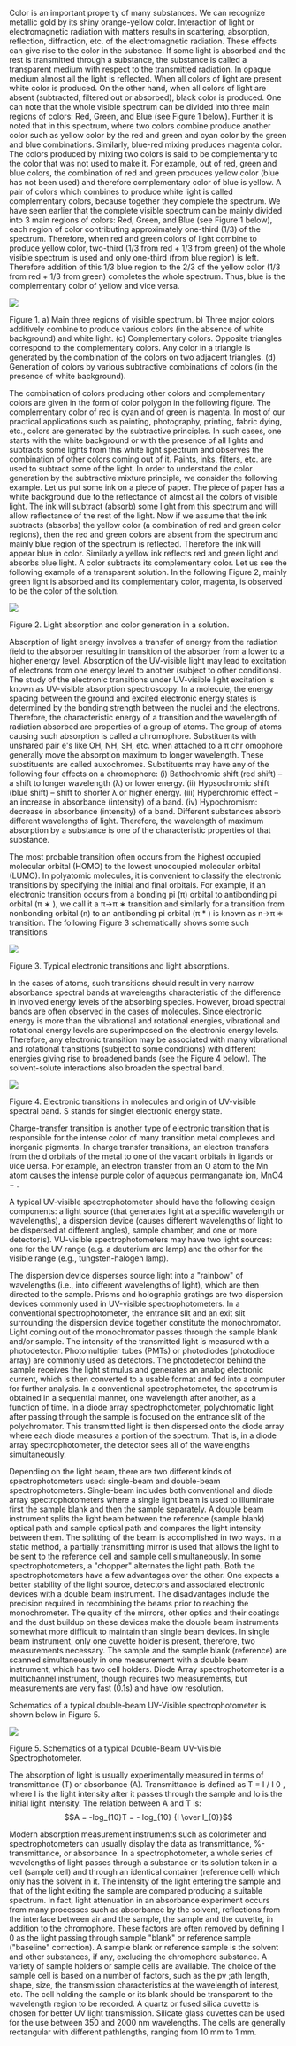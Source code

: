 Color is an important property of many substances. We can recognize metallic gold by its shiny orange-yellow color. Interaction of light or electromagnetic radiation with matters results in scattering, absorption, reflection, diffraction, etc. of the electromagnetic radiation. These effects can give rise to the color in the substance. If some light is absorbed and the rest is transmitted through a substance, the substance is called a transparent medium with respect to the transmitted radiation. In opaque medium almost all the light is reflected. When all colors of light are present white color is produced. On the other hand, when all colors of light are absent (subtracted, filtered out or absorbed), black color is produced. One can note that the whole visible spectrum can be divided into three main regions of colors: Red, Green, and Blue (see Figure 1 below). Further it is noted that in this spectrum, where two colors combine produce another color such as yellow color by the red and green and cyan color by the green and blue combinations. Similarly, blue-red mixing produces magenta color. The colors produced by mixing two colors is said to be complementary to the color that was not used to make it. For example, out of red, green and blue colors, the combination of red and green produces yellow color (blue has not been used) and therefore complementary color of blue is yellow. A pair of colors which combines to produce white light is called complementary colors, because together they complete the spectrum. We have seen earlier that the complete visible spectrum can be mainly divided into 3 main regions of colors: Red, Green, and Blue (see Figure 1 below), each region of color contributing approximately one-third (1/3) of the spectrum. Therefore, when red and green colors of light combine to produce yellow color, two-third (1/3 from red + 1/3 from green) of the whole visible spectrum is used and only one-third (from blue region) is left. Therefore addition of this 1/3 blue region to the 2/3 of the yellow color (1/3 from red + 1/3 from green) completes the whole spectrum. Thus, blue is the complementary color of yellow and vice versa.  

<img src="images/Picture2.jpg">  

Figure 1. a) Main three regions of visible spectrum. b) Three major colors additively combine to produce various colors (in the absence of white background) and white light. (c) Complementary colors. Opposite triangles correspond to the complementary colors. Any color in a triangle is generated by the combination of the colors on two adjacent triangles. (d) Generation of colors by various subtractive combinations of colors (in the presence of white background).  

The combination of colors producing other colors and complementary colors are given in the form of color polygon in the following figure. The complementary color of red is cyan and of green is magenta. In most of our practical applications such as painting, photography, printing, fabric dying, etc., colors are generated by the subtractive principles. In such cases, one starts with the white background or with the presence of all lights and subtracts some lights from this white light spectrum and observes the combination of other colors coming out of it. Paints, inks, filters, etc. are used to subtract some of the light. In order to understand the color generation by the subtractive mixture principle, we consider the following example. Let us put some ink on a piece of paper. The piece of paper has a white background due to the reflectance of almost all the colors of visible light. The ink will subtract (absorb) some light from this spectrum and will allow reflectance of the rest of the light. Now if we assume that the ink subtracts (absorbs) the yellow color (a combination of red and green color regions), then the red and green colors are absent from the spectrum and mainly blue region of the spectrum is reflected. Therefore the ink will appear blue in color. Similarly a yellow ink reflects red and green light and absorbs blue light. A color subtracts its complementary color. Let us see the following example of a transparent solution. In the following Figure 2, mainly green light is absorbed and its complementary color, magenta, is observed to be the color of the solution.  

<img src="images/Picture3.jpg">


Figure 2. Light absorption and color generation in a solution.

Absorption of light energy involves a transfer of energy from the radiation field to the absorber resulting in transition of the absorber from a lower to a higher energy level. Absorption of the UV-visible light may lead to excitation of electrons from one energy level to another (subject to other conditions). The study of the electronic transitions under UV-visible light excitation is known as UV-visible absorption spectroscopy. In a molecule, the energy spacing between the ground and excited electronic energy states is determined by the bonding strength between the nuclei and the electrons. Therefore, the characteristic energy of a transition and the wavelength of radiation absorbed are properties of a group of atoms. The group of atoms causing such absorption is called a chromophore. Substituents with unshared pair e's like OH, NH, SH, etc. when attached to a π chr omophore generally move the absorption maximum to longer wavelength. These substituents are called auxochromes. Substituents may have any of the following four effects on a chromophore: (i) Bathochromic shift (red shift) – a shift to longer wavelength (λ) or lower energy. (ii) Hypsochromic shift (blue shift) – shift to shorter λ or higher energy. (iii) Hyperchromic effect – an increase in absorbance (intensity) of a band. (iv) Hypochromism: decrease in absorbance (intensity) of a band. Different substances absorb different wavelengths of light. Therefore, the wavelength of maximum absorption by a substance is one of the characteristic properties of that substance.  

The most probable transition often occurs from the highest occupied molecular orbital (HOMO) to the lowest unoccupied molecular orbital (LUMO). In polyatomic molecules, it is convenient to classify the electronic transitions by specifying the initial and final orbitals. For example, if an electronic transition occurs from a bonding pi (π) orbital to antibonding pi orbital (π ∗ ), we call it a π→π ∗ transition and similarly for a transition from nonbonding orbital (n) to an antibonding pi orbital (π * ) is known as n→π ∗ transition. The following Figure 3 schematically shows some such transitions  

<img src="images/Picture4.jpg">


Figure 3. Typical electronic transitions and light absorptions.

In the cases of atoms, such transitions should result in very narrow absorbance spectral bands at wavelengths characteristic of the difference in involved energy levels of the absorbing species. However, broad spectral bands are often observed in the cases of molecules. Since electronic energy is more than the vibrational and rotational energies, vibrational and rotational energy levels are superimposed on the electronic energy levels. Therefore, any electronic transition may be associated with many vibrational and rotational transitions (subject to some conditions) with different energies giving rise to broadened bands (see the Figure 4 below). The solvent-solute interactions also broaden the spectral band.  

<img src="images/Picture6.jpg">


Figure 4. Electronic transitions in molecules and origin of UV-visible spectral band. S stands for singlet electronic energy state.  

Charge-transfer transition is another type of electronic transition that is responsible for the intense color of many transition metal complexes and inorganic pigments. In charge transfer transitions, an electron transfers from the d orbitals of the metal to one of the vacant orbitals in ligands or υice υersa. For example, an electron transfer from an O atom to the Mn atom causes the intense purple color of aqueous permanganate ion, MnO4 − .  

A typical UV-visible spectrophotometer should have the following design components: a light source (that generates light at a specific wavelength or wavelengths), a dispersion device (causes different wavelengths of light to be dispersed at different angles), sample chamber, and one or more detector(s). VU-visible spectrophotometers may have two light sources: one for the UV range (e.g. a deuterium arc lamp) and the other for the visible range (e.g., tungsten-halogen lamp).  

The dispersion device disperses source light into a "rainbow" of wavelengths (i.e., into different wavelengths of light), which are then directed to the sample. Prisms and holographic gratings are two dispersion devices commonly used in UV-visible spectrophotometers. In a conventional spectrophotometer, the entrance slit and an exit slit surrounding the dispersion device together constitute the monochromator. Light coming out of the monochromator passes through the sample blank and/or sample. The intensity of the transmitted light is measured with a photodetector. Photomultiplier tubes (PMTs) or photodiodes (photodiode array) are commonly used as detectors. The photodetector behind the sample receives the light stimulus and generates an analog electronic current, which is then converted to a usable format and fed into a computer for further analysis. In a conventional spectrophotometer, the spectrum is obtained in a sequential manner, one wavelength after another, as a function of time. In a diode array spectrophotometer, polychromatic light after passing through the sample is focused on the entrance slit of the polychromator. This transmitted light is then dispersed onto the diode array where each diode measures a portion of the spectrum. That is, in a diode array spectrophotometer, the detector sees all of the wavelengths simultaneously.  

Depending on the light beam, there are two different kinds of spectrophotometers used: single-beam and double-beam spectrophotometers. Single-beam includes both conventional and diode array spectrophotometers where a single light beam is used to illuminate first the sample blank and then the sample separately. A double beam instrument splits the light beam between the reference (sample blank) optical path and sample optical path and compares the light intensity between them. The splitting of the beam is accomplished in two ways. In a static method, a partially transmitting mirror is used that allows the light to be sent to the reference cell and sample cell simultaneously. In some spectrophotometers, a "chopper" alternates the light path. Both the spectrophotometers have a few advantages over the other. One expects a better stability of the light source, detectors and associated electronic devices with a double beam instrument. The disadvantages include the precision required in recombining the beams prior to reaching the monochrometer. The quality of the mirrors, other optics and their coatings and the dust buildup on these devices make the double beam instruments somewhat more difficult to maintain than single beam devices. In single beam instrument, only one cuvette holder is present, therefore, two measurements necessary. The sample and the sample blank (reference) are scanned simultaneously in one measurement with a double beam instrument, which has two cell holders. Diode Array spectrophotometer is a multichannel instrument, though requires two measurements, but measurements are very fast (0.1s) and have low resolution.  

Schematics of a typical double-beam UV-Visible spectrophotometer is shown below in Figure 5.  

<img src="images/Picture7.jpg">


Figure 5. Schematics of a typical Double-Beam UV-Visible Spectrophotometer.  

The absorption of light is usually experimentally measured in terms of transmittance (T) or absorbance (A). Transmittance is defined as T = I / I 0 , where I is the light intensity after it passes through the sample and Io is the initial light intensity. The relation between A and T is: $$A = -log_{10}T = - log_{10} {I \over I_{0}}$$

Modern absorption measurement instruments such as colorimeter and spectrophotometers can usually display the data as transmittance, %-transmittance, or absorbance. In a spectrophotometer, a whole series of wavelengths of light passes through a substance or its solution taken in a cell (sample cell) and through an identical container (reference cell) which only has the solvent in it. The intensity of the light entering the sample and that of the light exiting the sample are compared producing a suitable spectrum. In fact, light attenuation in an absorbance experiment occurs from many processes such as absorbance by the solvent, reflections from the interface between air and the sample, the sample and the cuvette, in addition to the chromophore. These factors are often removed by defining I 0 as the light passing through sample "blank" or reference sample ("baseline" correction). A sample blank or reference sample is the solvent and other substances, if any, excluding the chromophore substance. A variety of sample holders or sample cells are available. The choice of the sample cell is based on a number of factors, such as the pv ;ath length, shape, size, the transmission characteristics at the wavelength of interest, etc. The cell holding the sample or its blank should be transparent to the wavelength region to be recorded. A quartz or fused silica cuvette is chosen for better UV light transmission. Silicate glass cuvettes can be used for the use between 350 and 2000 nm wavelengths. The cells are generally rectangular with different pathlengths, ranging from 10 mm to 1 mm.   